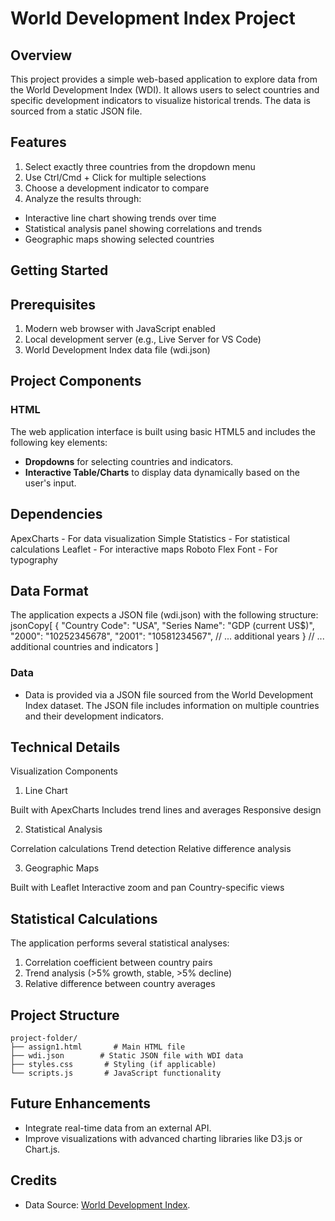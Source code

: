 # World Development Index Project

## Overview

This project provides a simple web-based application to explore data from the World Development Index (WDI). It allows users to select countries and specific development indicators to visualize historical trends. The data is sourced from a static JSON file.

## Features
1. Select exactly three countries from the dropdown menu
2. Use Ctrl/Cmd + Click for multiple selections
3. Choose a development indicator to compare
4. Analyze the results through:
- Interactive line chart showing trends over time
- Statistical analysis panel showing correlations and trends
- Geographic maps showing selected countries

## Getting Started

## Prerequisites

1. Modern web browser with JavaScript enabled
2. Local development server (e.g., Live Server for VS Code)
3. World Development Index data file (wdi.json)

## Project Components

### HTML

The web application interface is built using basic HTML5 and includes the following key elements:

- **Dropdowns** for selecting countries and indicators.
- **Interactive Table/Charts** to display data dynamically based on the user's input.

## Dependencies

ApexCharts - For data visualization
Simple Statistics - For statistical calculations
Leaflet - For interactive maps
Roboto Flex Font - For typography

## Data Format
The application expects a JSON file (wdi.json) with the following structure:
jsonCopy[
  {
    "Country Code": "USA",
    "Series Name": "GDP (current US$)",
    "2000": "10252345678",
    "2001": "10581234567",
    // ... additional years
  }
  // ... additional countries and indicators
]
### Data

- Data is provided via a JSON file sourced from the World Development Index dataset. The JSON file includes information on multiple countries and their development indicators.



## Technical Details

Visualization Components

1. Line Chart

Built with ApexCharts
Includes trend lines and averages
Responsive design

2. Statistical Analysis

Correlation calculations
Trend detection
Relative difference analysis

3. Geographic Maps

Built with Leaflet
Interactive zoom and pan
Country-specific views

## Statistical Calculations

The application performs several statistical analyses:

1. Correlation coefficient between country pairs
2. Trend analysis (>5% growth, stable, >5% decline)
3. Relative difference between country averages


## Project Structure

```
project-folder/
├── assign1.html       # Main HTML file
├── wdi.json        # Static JSON file with WDI data
├── styles.css       # Styling (if applicable)
└── scripts.js       # JavaScript functionality
```

## Future Enhancements

- Integrate real-time data from an external API.
- Improve visualizations with advanced charting libraries like D3.js or Chart.js.

## Credits

- Data Source: [World Development Index](https://databank.worldbank.org/source/world-development-indicators).
